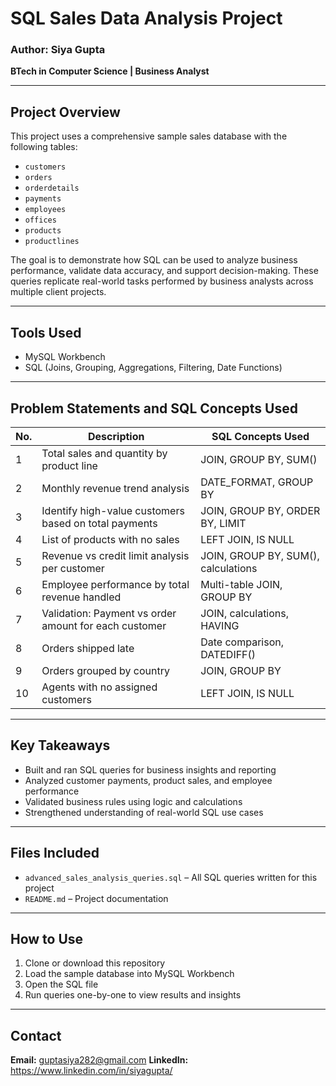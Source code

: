 # SQL Sales Data Analysis Project

### Author: Siya Gupta  
**BTech in Computer Science | Business Analyst**

---

## Project Overview

This project uses a comprehensive sample sales database with the following tables:

- `customers`  
- `orders`  
- `orderdetails`  
- `payments`  
- `employees`  
- `offices`  
- `products`  
- `productlines`  

The goal is to demonstrate how SQL can be used to analyze business performance, validate data accuracy, and support decision-making. These queries replicate real-world tasks performed by business analysts across multiple client projects.

---

## Tools Used

- MySQL Workbench  
- SQL (Joins, Grouping, Aggregations, Filtering, Date Functions)

---

## Problem Statements and SQL Concepts Used

| No. | Description                                                        | SQL Concepts Used                            |
| --- | ------------------------------------------------------------------ | -------------------------------------------- |
| 1   | Total sales and quantity by product line                           | JOIN, GROUP BY, SUM()                        |
| 2   | Monthly revenue trend analysis                                     | DATE_FORMAT, GROUP BY                        |
| 3   | Identify high-value customers based on total payments             | JOIN, GROUP BY, ORDER BY, LIMIT              |
| 4   | List of products with no sales                                     | LEFT JOIN, IS NULL                           |
| 5   | Revenue vs credit limit analysis per customer                      | JOIN, GROUP BY, SUM(), calculations          |
| 6   | Employee performance by total revenue handled                      | Multi-table JOIN, GROUP BY                   |
| 7   | Validation: Payment vs order amount for each customer              | JOIN, calculations, HAVING                   |
| 8   | Orders shipped late                                                | Date comparison, DATEDIFF()                  |
| 9   | Orders grouped by country                                          | JOIN, GROUP BY                               |
| 10  | Agents with no assigned customers                                  | LEFT JOIN, IS NULL                           |

---

## Key Takeaways

- Built and ran SQL queries for business insights and reporting  
- Analyzed customer payments, product sales, and employee performance  
- Validated business rules using logic and calculations  
- Strengthened understanding of real-world SQL use cases

---

## Files Included

- `advanced_sales_analysis_queries.sql` – All SQL queries written for this project  
- `README.md` – Project documentation  

---

## How to Use

1. Clone or download this repository  
2. Load the sample database into MySQL Workbench  
3. Open the SQL file  
4. Run queries one-by-one to view results and insights  

---

## Contact

**Email:** guptasiya282@gmail.com
**LinkedIn:** https://www.linkedin.com/in/siyagupta/

